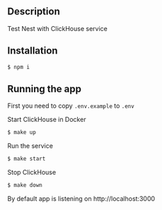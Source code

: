 ## Description

Test Nest with ClickHouse service

## Installation

```bash
$ npm i
```

## Running the app

First you need to copy `.env.example` to `.env`

Start ClickHouse in Docker
```bash
$ make up
```

Run the service
```bash
$ make start
```

Stop ClickHouse
```bash
$ make down
```

By default app is listening on http://localhost:3000